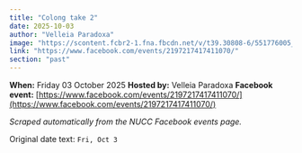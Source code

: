 ```yaml
---
title: "Colong take 2"
date: 2025-10-03
author: "Velleia Paradoxa"
image: "https://scontent.fcbr2-1.fna.fbcdn.net/v/t39.30808-6/551776005_31809785488634675_7267819600691877410_n.jpg?stp=dst-jpg_s206x206_tt6&_nc_cat=106&ccb=1-7&_nc_sid=75d36f&_nc_ohc=BhdyqHIzqv4Q7kNvwEz2Yff&_nc_oc=Adl7ZWmXvTE6wWg5vv3p_4j2qefEqQZ8GoI5WnTdiPvLHn9JUg3DObADoBIWCvAd79o&_nc_zt=23&_nc_ht=scontent.fcbr2-1.fna&_nc_gid=ceCbP4EE89gdpD881OUc3g&oh=00_AffrgvZs0VeK7jBvD27eWnuZE2dOtiSNNM58MKfqj9UhBA&oe=68F4DC52"
link: "https://www.facebook.com/events/2197217417411070/"
section: "past"
---
```


**When:** Friday 03 October 2025
**Hosted by:** Velleia Paradoxa
**Facebook event:** [https://www.facebook.com/events/2197217417411070/](https://www.facebook.com/events/2197217417411070/)

_Scraped automatically from the NUCC Facebook events page._

Original date text: `Fri, Oct 3`
